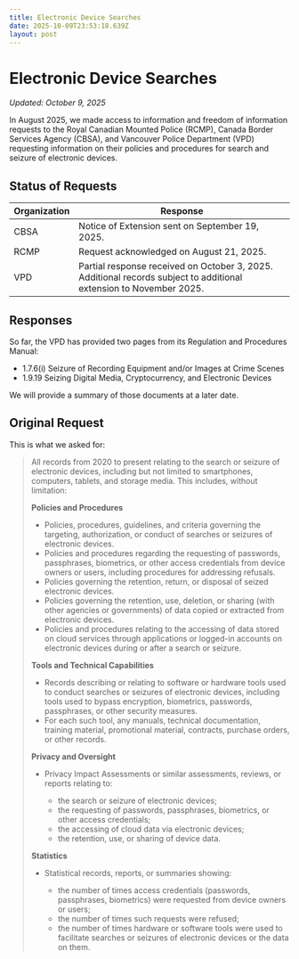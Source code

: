 ```yaml
---
title: Electronic Device Searches
date: 2025-10-09T23:53:18.639Z
layout: post
---
```

# Electronic Device Searches

*Updated: October 9, 2025*

In August 2025, we made access to information and freedom of information requests to the Royal Canadian Mounted Police (RCMP), Canada Border Services Agency (CBSA), and Vancouver Police Department (VPD) requesting information on their policies and procedures for search and seizure of electronic devices.

## Status of Requests

| **Organization** | **Response**                                                                                                        |
| ---------------- | ------------------------------------------------------------------------------------------------------------------- |
| CBSA             | Notice of Extension sent on September 19, 2025.                                                                     |
| RCMP             | Request acknowledged on August 21, 2025.                                                                            |
| VPD              | Partial response received on October 3, 2025. Additional records subject to additional extension to November 2025.  |

## R﻿esponses

So far, the VPD has provided two pages from its Regulation and Procedures Manual:

* 1.7.6(i) Seizure of Recording Equipment and/or Images at Crime Scenes
* 1.9.19 Seizing Digital Media, Cryptocurrency, and Electronic Devices

We will provide a summary of those documents at a later date.

## O﻿riginal Request

This is what we asked for:

> All records from 2020 to present relating to the search or seizure of electronic devices, including but not limited to smartphones, computers, tablets, and storage media. This includes, without limitation:
>
> **Policies and Procedures**
>
> * Policies, procedures, guidelines, and criteria governing the targeting, authorization, or conduct of searches or seizures of electronic devices.
> * Policies and procedures regarding the requesting of passwords, passphrases, biometrics, or other access credentials from device owners or users, including procedures for addressing refusals.
> * Policies governing the retention, return, or disposal of seized electronic devices.
> * Policies governing the retention, use, deletion, or sharing (with other agencies or governments) of data copied or extracted from electronic devices.
> * Policies and procedures relating to the accessing of data stored on cloud services through applications or logged-in accounts on electronic devices during or after a search or seizure.
>
> **Tools and Technical Capabilities**
>
> * Records describing or relating to software or hardware tools used to conduct searches or seizures of electronic devices, including tools used to bypass encryption, biometrics, passwords, passphrases, or other security measures.
> * For each such tool, any manuals, technical documentation, training material, promotional material, contracts, purchase orders, or other records.
>
> **Privacy and Oversight**
>
> * Privacy Impact Assessments or similar assessments, reviews, or reports relating to:
>
>   * the search or seizure of electronic devices;
>   * the requesting of passwords, passphrases, biometrics, or other access credentials;
>   * the accessing of cloud data via electronic devices;
>   * the retention, use, or sharing of device data.
>
> **Statistics**
>
> * Statistical records, reports, or summaries showing:
>
>   * the number of times access credentials (passwords, passphrases, biometrics) were requested from device owners or users;
>   * the number of times such requests were refused;
>   * the number of times hardware or software tools were used to facilitate searches or seizures of electronic devices or the data on them.